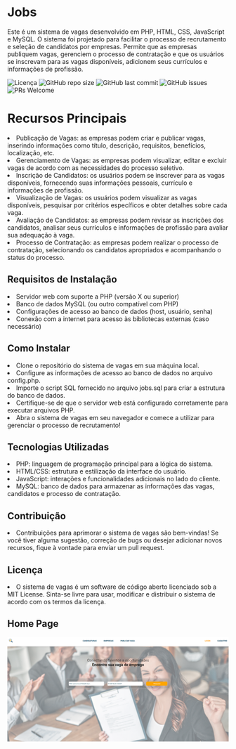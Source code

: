 # Jobs
Este é um sistema de vagas desenvolvido em PHP, HTML, CSS, JavaScript e MySQL. O sistema foi projetado para facilitar o processo de recrutamento e seleção de candidatos por empresas. Permite que as empresas publiquem vagas, gerenciem o processo de contratação e que os usuários se inscrevam para as vagas disponíveis, adicionem seus currículos e informações de profissão.

![Licença](https://img.shields.io/badge/licen%C3%A7a-MIT-blue.svg)
![GitHub repo size](https://img.shields.io/github/repo-size/felipetaua/vagasProject)
![GitHub last commit](https://img.shields.io/github/last-commit/felipetaua/vagasProject)
![GitHub issues](https://img.shields.io/github/issues/felipetaua/vagasProject)
![PRs Welcome](https://img.shields.io/badge/PRs-welcome-brightgreen.svg)
# Recursos Principais
<li>Publicação de Vagas: as empresas podem criar e publicar vagas, inserindo informações como título, descrição, requisitos, benefícios, localização, etc.
<li>Gerenciamento de Vagas: as empresas podem visualizar, editar e excluir vagas de acordo com as necessidades do processo seletivo.
<li>Inscrição de Candidatos: os usuários podem se inscrever para as vagas disponíveis, fornecendo suas informações pessoais, currículo e informações de profissão.
<li>Visualização de Vagas: os usuários podem visualizar as vagas disponíveis, pesquisar por critérios específicos e obter detalhes sobre cada vaga.
<li>Avaliação de Candidatos: as empresas podem revisar as inscrições dos candidatos, analisar seus currículos e informações de profissão para avaliar sua adequação à vaga.
<li>Processo de Contratação: as empresas podem realizar o processo de contratação, selecionando os candidatos apropriados e acompanhando o status do processo.
  <h2>Requisitos de Instalação</h2>
<li>Servidor web com suporte a PHP (versão X ou superior)
<li>Banco de dados MySQL (ou outro compatível com PHP)
<li>Configurações de acesso ao banco de dados (host, usuário, senha)
<li>Conexão com a internet para acesso às bibliotecas externas (caso necessário)
  <h2>Como Instalar</h2>
<li>Clone o repositório do sistema de vagas em sua máquina local.
<li>Configure as informações de acesso ao banco de dados no arquivo config.php.
<li>Importe o script SQL fornecido no arquivo jobs.sql para criar a estrutura do banco de dados.
<li>Certifique-se de que o servidor web está configurado corretamente para executar arquivos PHP.
<li>Abra o sistema de vagas em seu navegador e comece a utilizar para gerenciar o processo de recrutamento!
  <h2>Tecnologias Utilizadas</h2>
<li>PHP: linguagem de programação principal para a lógica do sistema.
<li>HTML/CSS: estrutura e estilização da interface do usuário.
<li>JavaScript: interações e funcionalidades adicionais no lado do cliente.
<li>MySQL: banco de dados para armazenar as informações das vagas, candidatos e processo de contratação.
  <h2>Contribuição</h2>
<li>Contribuições para aprimorar o sistema de vagas são bem-vindas! Se você tiver alguma sugestão, correção de bugs ou desejar adicionar novos recursos, fique à vontade para enviar um pull request.
  <h2>Licença</h2>
<li>O sistema de vagas é um software de código aberto licenciado sob a MIT License. Sinta-se livre para usar, modificar e distribuir o sistema de acordo com os termos da licença.</li>
<h2>Home Page</h2>
<img src='./imagens/readme.png'>
